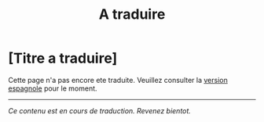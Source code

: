 ﻿---
title: [A traduire]
---

<!-- TODO: translation missing - French version -->

# [Titre a traduire]

Cette page n'a pas encore ete traduite. Veuillez consulter la [version espagnole](/es/mitos-mision) pour le moment.

---

*Ce contenu est en cours de traduction. Revenez bientot.*
